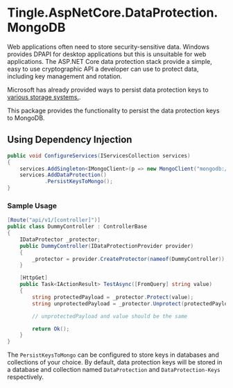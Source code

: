 # Tingle.AspNetCore.DataProtection.MongoDB

Web applications often need to store security-sensitive data. Windows provides DPAPI for desktop applications but this is unsuitable for web applications. The ASP.NET Core data protection stack provide a simple, easy to use cryptographic API a developer can use to protect data, including key management and rotation.

Microsoft has already provided ways to persist data protection keys to [various storage systems.](https://docs.microsoft.com/en-us/aspnet/core/security/data-protection/configuration/overview?view=aspnetcore-5.0).

This package provides the functionality to persist the data protection keys to MongoDB.

## Using Dependency Injection

```cs
public void ConfigureServices(IServicesCollection services)
{
    services.AddSingleton<IMongoClient>(p => new MongoClient("mongodb://localhost:27017/my-database"));
    services.AddDataProtection()
            .PersistKeysToMongo();
}
```

### Sample Usage

```cs
[Route("api/v1/[controller]")]
public class DummyController : ControllerBase
{
    IDataProtector _protector;
    public DummyController(IDataProtectionProvider provider)
    {
        _protector = provider.CreateProtector(nameof(DummyController));
    }

    [HttpGet]
    public Task<IActionResult> TestAsync([FromQuery] string value)
    {
        string protectedPayload = _protector.Protect(value);
        string unprotectedPayload = _protector.Unprotect(protectedPayload);

        // unprotectedPayload and value should be the same

        return Ok();
    }
}
```

The `PersistKeysToMongo` can be configured to store keys in databases and collections of your choice. By default, data protection keys will be stored in a database and collection named `DataProtection` and `DataProtection-Keys` respectively.
